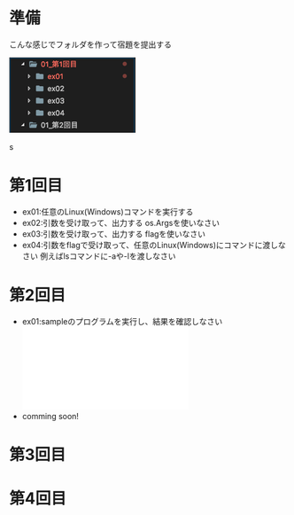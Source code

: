 # 準備
こんな感じでフォルダを作って宿題を提出する

![](/images/2018-11-19-20-29-53.png)

s
# 第1回目
- ex01:任意のLinux(Windows)コマンドを実行する
- ex02:引数を受け取って、出力する os.Argsを使いなさい
- ex03:引数を受け取って、出力する flagを使いなさい
- ex04:引数をflagで受け取って、任意のLinux(Windows)にコマンドに渡しなさい
例えばlsコマンドに-aや-lを渡しなさい

# 第2回目
- ex01:sampleのプログラムを実行し、結果を確認しなさい   
![sample](/sample/sample001/README.md)
- comming soon!

# 第3回目

# 第4回目
